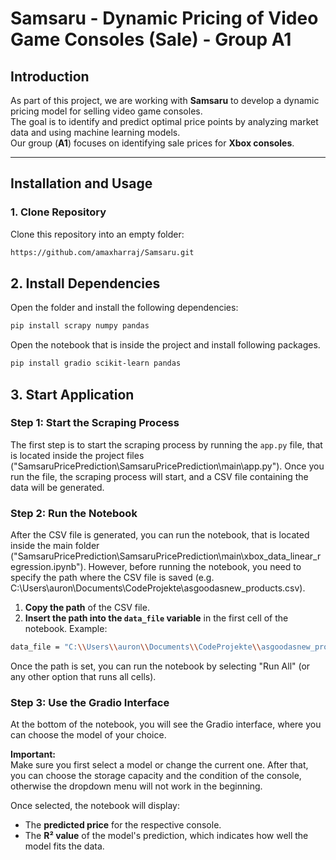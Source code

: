 # Samsaru - Dynamic Pricing of Video Game Consoles (Sale) - Group A1

## Introduction  
As part of this project, we are working with **Samsaru** to develop a dynamic pricing model for selling video game consoles.  
The goal is to identify and predict optimal price points by analyzing market data and using machine learning models.  
Our group (**A1**) focuses on identifying sale prices for **Xbox consoles**.

---

## Installation and Usage

### 1. Clone Repository  
Clone this repository into an empty folder:

```bash
https://github.com/amaxharraj/Samsaru.git
```

## 2. Install Dependencies
Open the folder and install the following dependencies:

```bash
pip install scrapy numpy pandas
```

Open the notebook that is inside the project and install following packages.

```bash
pip install gradio scikit-learn pandas
```

## 3. Start Application

### Step 1: Start the Scraping Process
The first step is to start the scraping process by running the `app.py` file, that is located inside the project files ("SamsaruPricePrediction\SamsaruPricePrediction\main\app.py"). Once you run the file, the scraping process will start, and a CSV file containing the data will be generated.

### Step 2: Run the Notebook
After the CSV file is generated, you can run the notebook, that is located inside the main folder ("SamsaruPricePrediction\SamsaruPricePrediction\main\xbox_data_linear_regression.ipynb"). However, before running the notebook, you need to specify the path where the CSV file is saved (e.g. C:\Users\auron\Documents\CodeProjekte\asgoodasnew_products.csv).

1. **Copy the path** of the CSV file.
2. **Insert the path into the `data_file` variable** in the first cell of the notebook.
Example:
```bash
data_file = "C:\\Users\\auron\\Documents\\CodeProjekte\\asgoodasnew_products.csv"
```

Once the path is set, you can run the notebook by selecting "Run All" (or any other option that runs all cells).

### Step 3: Use the Gradio Interface
At the bottom of the notebook, you will see the Gradio interface, where you can choose the model of your choice.

**Important:**  
Make sure you first select a model or change the current one. After that, you can choose the storage capacity and the condition of the console, otherwise the dropdown menu will not work in the beginning.

Once selected, the notebook will display:

- The **predicted price** for the respective console.
- The **R² value** of the model's prediction, which indicates how well the model fits the data.

